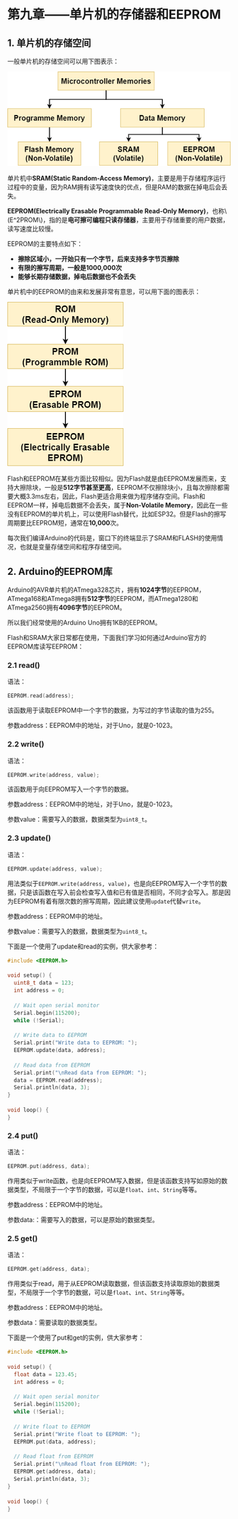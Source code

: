 # 第九章——单片机的存储器和EEPROM

## 1. 单片机的存储空间

一般单片机的存储空间可以用下图表示：

![MCU Memory](../../images/Arduino基础/1.9-2.png)

单片机中**SRAM(Static Random-Access Memory)**，主要是用于存储程序运行过程中的变量，因为RAM拥有读写速度快的优点，但是RAM的数据在掉电后会丢失。

**EEPROM(Electrically Erasable Programmable Read-Only Memory)**，也称\\(E^2PROM\\)，指的是**电可擦可编程只读存储器**，主要用于存储重要的用户数据，读写速度比较慢。

EEPROM的主要特点如下：

- **擦除区域小，一开始只有一个字节，后来支持多字节页擦除**
- **有限的擦写周期，一般是1000,000次**
- **能够长期存储数据，掉电后数据也不会丢失**

单片机中的EEPROM的由来和发展非常有意思，可以用下面的图表示：

![EEPROM由来](../../images/Arduino基础/1.9-1.png)

Flash和EEPROM在某些方面比较相似。因为Flash就是由EEPROM发展而来，支持大擦除块，一般是**512字节甚至更高**，EEPROM不仅擦除块小，且每次擦除都需要大概3.3ms左右，因此，Flash更适合用来做为程序储存空间。Flash和EEPROM一样，掉电后数据不会丢失，属于**Non-Volatile Memory**，因此在一些没有EEPROM的单片机上，可以使用Flash替代，比如ESP32。但是Flash的擦写周期要比EEPROM短，通常在**10,000**次。

每次我们编译Arduino的代码是，窗口下的终端显示了SRAM和FLASH的使用情况，也就是变量存储空间和程序存储空间。

## 2. Arduino的EEPROM库

Arduino的AVR单片机的ATmega328芯片，拥有**1024字节**的EEPROM，ATmega168和ATmega8拥有**512字节**的EEPROM，而ATmega1280和ATmega2560拥有**4096字节**的EEPROM。

所以我们经常使用的Arduino Uno拥有1KB的EEPROM。

Flash和SRAM大家日常都在使用，下面我们学习如何通过Arduino官方的EEPROM库读写EEPROM：

### 2.1 read()

语法：

```cpp
EEPROM.read(address);
```

该函数用于读取EEPROM中一个字节的数据，为写过的字节读取的值为255。

参数address：EEPROM中的地址，对于Uno，就是0-1023。

### 2.2 write()

语法：

```cpp
EEPROM.write(address, value);
```

该函数用于向EEPROM写入一个字节的数据。

参数address：EEPROM中的地址，对于Uno，就是0-1023。

参数value：需要写入的数据，数据类型为`uint8_t`。

### 2.3 update()

语法：

```cpp
EEPROM.update(address, value);
```

用法类似于`EEPROM.write(address, value)`，也是向EEPROM写入一个字节的数据，只是该函数在写入前会检查写入值和已有值是否相同，不同才会写入。那是因为EEPROM有着有限次数的擦写周期，因此建议使用`update`代替`write`。

参数address：EEPROM中的地址。

参数value：需要写入的数据，数据类型为`uint8_t`。

下面是一个使用了update和read的实例，供大家参考：

```cpp
#include <EEPROM.h>

void setup() {
  uint8_t data = 123;
  int address = 0;

  // Wait open serial monitor
  Serial.begin(115200);
  while (!Serial);

  // Write data to EEPROM
  Serial.print("Write data to EEPROM: ");
  EEPROM.update(data, address);

  // Read data from EEPROM
  Serial.print("\nRead data from EEPROM: ");
  data = EEPROM.read(address);
  Serial.println(data, 3);
}

void loop() {
}
```

### 2.4 put()

语法：

```cpp
EEPROM.put(address, data);
```

作用类似于write函数，也是向EEPROM写入数据，但是该函数支持写如原始的数据类型，不局限于一个字节的数据，可以是`float`、`int`、`String`等等。

参数address：EEPROM中的地址。

参数data:：需要写入的数据，可以是原始的数据类型。

### 2.5 get()

语法：

```cpp
EEPROM.get(address, data);
```

作用类似于read，用于从EEPROM读取数据，但该函数支持读取原始的数据类型，不局限于一个字节的数据，可以是`float`、`int`、`String`等等。

参数address：EEPROM中的地址。

参数data：需要读取的数据类型。

下面是一个使用了put和get的实例，供大家参考：

```cpp
#include <EEPROM.h>

void setup() {
  float data = 123.45;
  int address = 0;

  // Wait open serial monitor
  Serial.begin(115200);
  while (!Serial);

  // Write float to EEPROM
  Serial.print("Write float to EEPROM: ");
  EEPROM.put(data, address);

  // Read float from EEPROM
  Serial.print("\nRead float from EEPROM: ");
  EEPROM.get(address, data);
  Serial.println(data, 3);
}

void loop() {
}
```